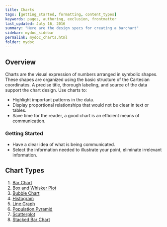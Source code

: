 ```yaml
---
title: Charts
tags: [getting_started, formatting, content_types]
keywords: pages, authoring, exclusion, frontmatter
last_updated: July 16, 2016
summary: "Here are the design specs for creating a barchart"
sidebar: mydoc_sidebar
permalink: mydoc_charts.html
folder: mydoc
---
```


## Overview
Charts are the visual expression of numbers arranged in symbolic shapes. These shapes are organized using the basic structure of the Cartesian coordinates. A precise title, thorough labeling, and source of the data support the chart design. Use charts to:
- Highlight important patterns in the data.
- Display proportional relationships that would not be clear in text or tables.
- Save time for the reader, a good chart is an efficient means of communication.

### Getting Started

- Have a clear idea of what is being communicated.
- Select the information needed to illustrate your point, eliminate irrelevant information.

## Chart Types

1. [Bar Chart](mydoc_barchart.html)
2. [Box and Whisker Plot](#)
3. [Bubble Chart](#)
4. [Histogram](#)
5. [Line Graph](#)
6. [Population Pyramid](#)
7. [Scatterplot](#)
8. [Stacked Bar Chart](#)
